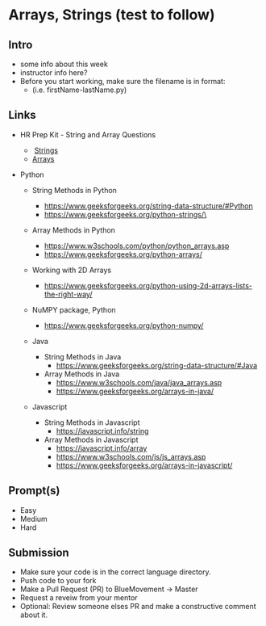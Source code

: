 # Arrays, Strings (test to follow)

## Intro

- some info about this week
- instructor info here?
- Before you start working, make sure the filename is in format:
  - (i.e. firstName-lastName.py)

## Links

- HR Prep Kit - String and Array Questions
  -  [Strings](https://www.hackerrank.com/interview/interview-preparation-kit/strings/challenges)
  -  [Arrays](https://www.hackerrank.com/interview/interview-preparation-kit/arrays/challenges)

- Python
  - String Methods in Python
    - https://www.geeksforgeeks.org/string-data-structure/#Python
    - https://www.geeksforgeeks.org/python-strings/\
  - Array Methods in Python
    - https://www.w3schools.com/python/python_arrays.asp
    - https://www.geeksforgeeks.org/python-arrays/
  - Working with 2D Arrays
    - https://www.geeksforgeeks.org/python-using-2d-arrays-lists-the-right-way/
  - NuMPY package, Python
    - https://www.geeksforgeeks.org/python-numpy/
  
  - Java
    - String Methods in Java
       - https://www.geeksforgeeks.org/string-data-structure/#Java
    - Array Methods in Java 
      - https://www.w3schools.com/java/java_arrays.asp
      - https://www.geeksforgeeks.org/arrays-in-java/
  
  - Javascript
    - String Methods in Javascript
      - https://javascript.info/string
    - Array Methods in Javascript 
      - https://javascript.info/array
      - https://www.w3schools.com/js/js_arrays.asp
      - https://www.geeksforgeeks.org/arrays-in-javascript/

## Prompt(s)

- Easy
- Medium
- Hard

## Submission

- Make sure your code is in the correct language directory.
- Push code to your fork
- Make a Pull Request (PR) to BlueMovement -> Master
- Request a reveiw from your mentor
- Optional: Review someone elses PR and make a constructive comment about it.
